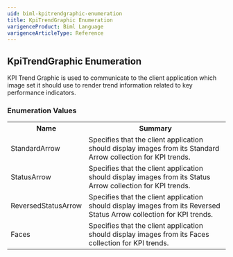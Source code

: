 ```yaml
---
uid: biml-kpitrendgraphic-enumeration
title: KpiTrendGraphic Enumeration
varigenceProduct: Biml Language
varigenceArticleType: Reference
---
```


## KpiTrendGraphic Enumeration<div class="LanguageSummary"><div class ="SummaryItem">KPI Trend Graphic is used to communicate to the client application which image set it should use to render trend information related to key performance indicators.</div></div><div class="EnumValueGroup">### Enumeration Values<table id="EnumValue" class="MemberList"><tbody><tr><th class="MemberNameColumnHeader">Name</th><th class="MemberSummaryColumnHeader">Summary</th></tr><tr class="cd0"><td class="MemberName">StandardArrow</td><td class="MemberSummary"><div class ="SummaryItem">Specifies that the client application should display images from its Standard Arrow collection for KPI trends.</div></td></tr><tr class="cd1"><td class="MemberName">StatusArrow</td><td class="MemberSummary"><div class ="SummaryItem">Specifies that the client application should display images from its Status Arrow collection for KPI trends.</div></td></tr><tr class="cd0"><td class="MemberName">ReversedStatusArrow</td><td class="MemberSummary"><div class ="SummaryItem">Specifies that the client application should display images from its Reversed Status Arrow collection for KPI trends.</div></td></tr><tr class="cd1"><td class="MemberName">Faces</td><td class="MemberSummary"><div class ="SummaryItem">Specifies that the client application should display images from its Faces collection for KPI trends.</div></td></tr></tbody></table></div>